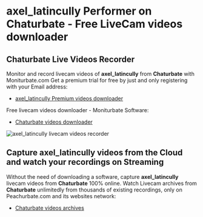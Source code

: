 # axel_latincully Performer on Chaturbate - Free LiveCam videos downloader

## Chaturbate Live Videos Recorder

Monitor and record livecam videos of **axel_latincully** from **Chaturbate** with Moniturbate.com
Get a premium trial for free by just and only registering with your Email address:
* [axel_latincully Premium videos downloader](https://moniturbate.com/request-demo-licence-key.html)

Free livecam videos downloader - Moniturbate Software:
* [Chaturbate videos downloader](https://moniturbate.com/moniturbate-download-software.html)

![axel_latincully livecam videos recorder](https://peachurnet.com/templates/moniturbate-software.png)


## Capture axel_latincully videos from the Cloud and watch your recordings on Streaming

Without the need of downloading a software, capture **axel_latincully** livecam videos from **Chaturbate** 100% online.
Watch Livecam archives from **Chaturbate** unlimitedly from thousands of existing recordings, only on Peachurbate.com and its websites network:
* [Chaturbate videos archives](https://peachurnet.com/)